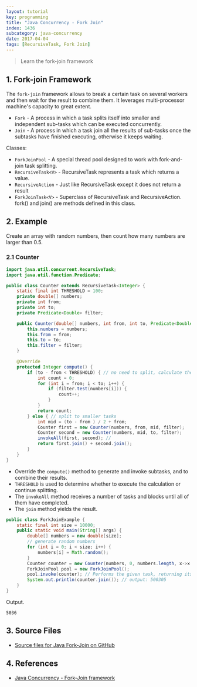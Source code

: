 ```yaml
---
layout: tutorial
key: programming
title: "Java Concurrency - Fork Join"
index: 1436
subcategory: java-concurrency
date: 2017-04-04
tags: [RecursiveTask, Fork Join]
---
```


> Learn the fork-join framework

## 1. Fork-join Framework
The `fork-join` framework allows to break a certain task on several workers and then wait for the result to combine them. It leverages multi-processor machine's capacity to great extent.
* `Fork` - A process in which a task splits itself into smaller and independent sub-tasks which can be executed concurrently.
* `Join` - A process in which a task join all the results of sub-tasks once the subtasks have finished executing, otherwise it keeps waiting.

Classes:
* `ForkJoinPool` - A special thread pool designed to work with fork-and-join task splitting.
* `RecursiveTask<V>` - RecursiveTask represents a task which returns a value.
* `RecursiveAction` - Just like RecursiveTask except it does not return a result
* `ForkJoinTask<V>` - Superclass of RecursiveTask<V> and RecursiveAction. fork() and join() are methods defined in this class.

## 2. Example
Create an array with random numbers, then count how many numbers are larger than 0.5.

### 2.1 Counter
```java
import java.util.concurrent.RecursiveTask;
import java.util.function.Predicate;

public class Counter extends RecursiveTask<Integer> {
    static final int THRESHOLD = 100;
    private double[] numbers;
    private int from;
    private int to;
    private Predicate<Double> filter;

    public Counter(double[] numbers, int from, int to, Predicate<Double> filter) {
        this.numbers = numbers;
        this.from = from;
        this.to = to;
        this.filter = filter;
    }

    @Override
    protected Integer compute() {
        if (to - from < THRESHOLD) { // no need to split, calculate the result
            int count = 0;
            for (int i = from; i < to; i++) {
                if (filter.test(numbers[i])) {
                    count++;
                }
            }
            return count;
        } else { // split to smaller tasks
            int mid = (to - from ) / 2 + from;
            Counter first = new Counter(numbers, from, mid, filter);
            Counter second = new Counter(numbers, mid, to, filter);
            invokeAll(first, second); //
            return first.join() + second.join();
        }
    }
}
```
* Override the `compute()` method to generate and invoke subtasks, and to combine their results.
* `THRESHOLD` is used to determine whether to execute the calculation or continue splitting.
* The `invokeAll` method receives a number of tasks and blocks until all of them have completed.
* The `join` method yields the result.

```java
public class ForkJoinExample {
    static final int size = 10000;
    public static void main(String[] args) {
        double[] numbers = new double[size];
        // generate random numbers
        for (int i = 0; i < size; i++) {
            numbers[i] = Math.random();
        }
        Counter counter = new Counter(numbers, 0, numbers.length, x->x > 0.5);
        ForkJoinPool pool = new ForkJoinPool();
        pool.invoke(counter); // Performs the given task, returning its result upon completion.
        System.out.println(counter.join()); // output: 500305
    }
}
```
Output.
```raw
5036
```

## 3. Source Files
* [Source files for Java Fork-Join on GitHub](https://github.com/jojozhuang/java-programming/tree/master/java-concurrency-forkjoin)

## 4. References
* [Java Concurrency - Fork-Join framework](https://www.tutorialspoint.com/java_concurrency/concurrency_fork_join)

